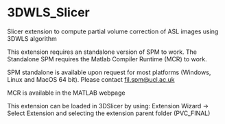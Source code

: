# 3DWLS_Slicer
Slicer extension to compute partial volume correction of ASL images using 3DWLS algorithm

This extension requires an standalone version of SPM to work.
The Standalone SPM requires the Matlab Compiler Runtime (MCR) to work.

SPM standalone is available upon request for most platforms 
(Windows, Linux and MacOS 64 bit). Please contact fil.spm@ucl.ac.uk

MCR is available in the MATLAB webpage

This extension can be loaded in 3DSlicer by using: Extension Wizard -> Select Extension and selecting the extension parent folder (PVC_FINAL)

